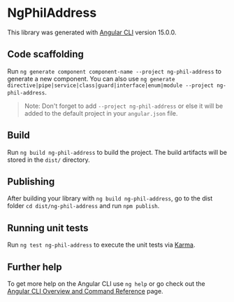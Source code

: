 # NgPhilAddress

This library was generated with [Angular CLI](https://github.com/angular/angular-cli) version 15.0.0.

## Code scaffolding

Run `ng generate component component-name --project ng-phil-address` to generate a new component. You can also use `ng generate directive|pipe|service|class|guard|interface|enum|module --project ng-phil-address`.
> Note: Don't forget to add `--project ng-phil-address` or else it will be added to the default project in your `angular.json` file. 

## Build

Run `ng build ng-phil-address` to build the project. The build artifacts will be stored in the `dist/` directory.

## Publishing

After building your library with `ng build ng-phil-address`, go to the dist folder `cd dist/ng-phil-address` and run `npm publish`.

## Running unit tests

Run `ng test ng-phil-address` to execute the unit tests via [Karma](https://karma-runner.github.io).

## Further help

To get more help on the Angular CLI use `ng help` or go check out the [Angular CLI Overview and Command Reference](https://angular.io/cli) page.

